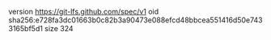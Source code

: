 version https://git-lfs.github.com/spec/v1
oid sha256:e728fa3dc01663b0c82b3a90473e088efcd48bbcea551416d50e7433165bf5d1
size 324
